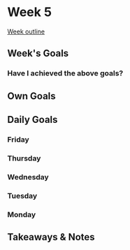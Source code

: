 # Week 5
[Week outline](https://github.com/makersacademy/course/blob/master/week_outlines.md/#week-6)

## Week's Goals

### Have I achieved the above goals?


## Own Goals


## Daily Goals

### Friday

### Thursday

### Wednesday

### Tuesday

### Monday

## Takeaways & Notes
